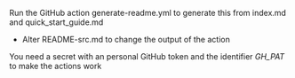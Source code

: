 Run the GitHub action generate-readme.yml to generate this from index.md and quick_start_guide.md
- Alter README-src.md to change the output of the action

You need a secret with an personal GitHub token and the identifier *GH_PAT*  to make the actions work
